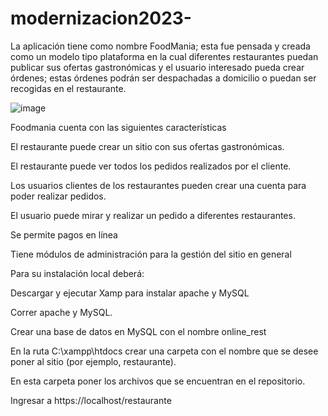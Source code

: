 # modernizacion2023-

La aplicación tiene como nombre FoodMania; esta fue pensada y creada como un modelo tipo plataforma en la cual diferentes restaurantes puedan publicar sus ofertas gastronómicas y el usuario interesado pueda crear órdenes; estas órdenes podrán ser despachadas a domicilio o puedan ser recogidas en el restaurante.
 
![image](https://github.com/jaalruta/modernizacion2023-proyecto/assets/98656539/abc30202-11d0-43ad-b0e7-0550d6a8787a)

Foodmania cuenta con las siguientes características

El restaurante puede crear un sitio con sus ofertas gastronómicas.

El restaurante puede ver todos los pedidos realizados por el cliente.

Los usuarios clientes de los restaurantes pueden crear una cuenta para poder realizar pedidos.

El usuario puede mirar y realizar un pedido a diferentes restaurantes.

Se permite pagos en línea

Tiene módulos de administración para la gestión del sitio en general

Para su instalación local deberá:

Descargar y ejecutar Xamp para instalar apache y MySQL

Correr apache y MySQL.

Crear una base de datos en MySQL con el nombre online_rest

En la ruta C:\xampp\\htdocs crear una carpeta con el nombre que se desee poner al sitio (por ejemplo, restaurante).

En esta carpeta poner los archivos que se encuentran en el repositorio.

Ingresar a https://localhost/restaurante
